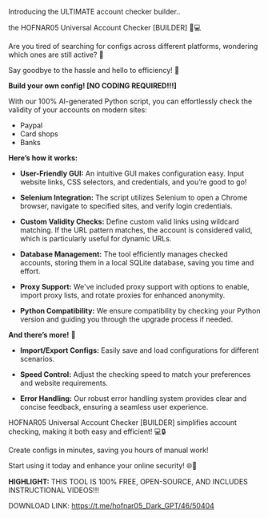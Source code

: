 Introducing the ULTIMATE account checker builder..



the HOFNAR05 Universal Account Checker [BUILDER] 📢💻

Are you tired of searching for configs across different platforms, wondering which ones are still active? 🤔

Say goodbye to the hassle and hello to efficiency! 🌟

**Build your own config! [NO CODING REQUIRED!!!]**

With our 100% AI-generated Python script, you can effortlessly check the validity of your accounts on modern sites:

- Paypal
- Card shops
- Banks

**Here’s how it works:**
- **User-Friendly GUI:**
  An intuitive GUI makes configuration easy. Input website links, CSS selectors, and credentials, and you’re good to go!

- **Selenium Integration:**
  The script utilizes Selenium to open a Chrome browser, navigate to specified sites, and verify login credentials.

- **Custom Validity Checks:**
  Define custom valid links using wildcard matching. If the URL pattern matches, the account is considered valid, which is particularly useful for dynamic URLs.

- **Database Management:**
  The tool efficiently manages checked accounts, storing them in a local SQLite database, saving you time and effort.

- **Proxy Support:**
  We've included proxy support with options to enable, import proxy lists, and rotate proxies for enhanced anonymity.

- **Python Compatibility:**
  We ensure compatibility by checking your Python version and guiding you through the upgrade process if needed.

**And there’s more!** 📣
- **Import/Export Configs:**
  Easily save and load configurations for different scenarios.

- **Speed Control:**
  Adjust the checking speed to match your preferences and website requirements.

- **Error Handling:**
  Our robust error handling system provides clear and concise feedback, ensuring a seamless user experience.

HOFNAR05 Universal Account Checker [BUILDER] simplifies account checking, making it both easy and efficient! 💻🔒

Create configs in minutes, saving you hours of manual work!

Start using it today and enhance your online security! 🌐🚀

**HIGHLIGHT:** THIS TOOL IS 100% FREE, OPEN-SOURCE, AND INCLUDES INSTRUCTIONAL VIDEOS!!!

DOWNLOAD LINK: https://t.me/hofnar05_Dark_GPT/46/50404
